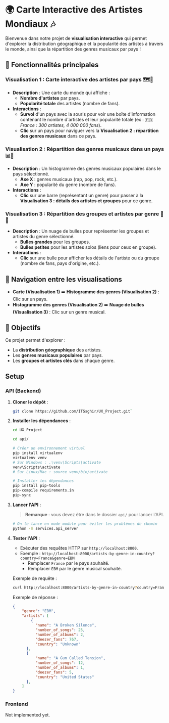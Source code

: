 
# 🌍 Carte Interactive des Artistes Mondiaux 🎶

Bienvenue dans notre projet de **visualisation interactive** qui permet d'explorer la distribution géographique et la popularité des artistes à travers le monde, ainsi que la répartition des genres musicaux par pays ! 

## 📌 Fonctionnalités principales

### Visualisation 1 : Carte interactive des artistes par pays 🗺️🎤

- **Description** : Une carte du monde qui affiche :
  - **Nombre d'artistes** par pays.
  - **Popularité totale** des artistes (nombre de fans).
- **Interactions** :
  - **Survol** d'un pays avec la souris pour voir une boîte d'information contenant le nombre d'artistes et leur popularité totale (ex : 🇫🇷 *France : 300 artistes, 4 000 000 fans*).
  - **Clic** sur un pays pour naviguer vers la **Visualisation 2 : répartition des genres musicaux** dans ce pays.

### Visualisation 2 : Répartition des genres musicaux dans un pays 📊🎸

- **Description** : Un histogramme des genres musicaux populaires dans le pays sélectionné.
  - **Axe X** : genres musicaux (rap, pop, rock, etc.).
  - **Axe Y** : popularité du genre (nombre de fans).
- **Interactions** :
  - **Clic** sur une barre (représentant un genre) pour passer à la **Visualisation 3 : détails des artistes et groupes** pour ce genre.

### Visualisation 3 : Répartition des groupes et artistes par genre 🎤🎶

- **Description** : Un nuage de bulles pour représenter les groupes et artistes du genre sélectionné.
  - **Bulles grandes** pour les groupes.
  - **Bulles petites** pour les artistes solos (liens pour ceux en groupe).
- **Interactions** :
  - **Clic** sur une bulle pour afficher les détails de l'artiste ou du groupe (nombre de fans, pays d'origine, etc.).

## 🔄 Navigation entre les visualisations

- **Carte (Visualisation 1)** ➡️ **Histogramme des genres (Visualisation 2)** : Clic sur un pays.
- **Histogramme des genres (Visualisation 2)** ➡️ **Nuage de bulles (Visualisation 3)** : Clic sur un genre musical.

## 🚀 Objectifs

Ce projet permet d'explorer :

- La **distribution géographique** des artistes.
- Les **genres musicaux populaires** par pays.
- Les **groupes et artistes clés** dans chaque genre.

## Setup

### API (Backend)

1. **Cloner le dépôt** :

    ```bash
    git clone https://github.com/ITSsghir/UX_Project.git`
    ```

2. **Installer les dépendances** :

    ```bash
    cd UX_Project

    cd api/

    # Créer un environnement virtuel
    pip install virtualenv
    virtualenv venv
    # Sur Windows : .\venv\Scripts\activate
    venv\Scripts\activate
    # Sur Linux/Mac : source venv/bin/activate

    # Installer les dépendances
    pip install pip-tools
    pip-compile requirements.in
    pip-sync
    ```

3. **Lancer l'API** :

    > **Remarque** : vous devez être dans le dossier `api/` pour lancer l'API.

    ```bash
    # On le lance en mode module pour éviter les problèmes de chemin
    python -m services.api_server
    ```

4. **Tester l'API** :

    - Exécuter des requêtes HTTP sur `http://localhost:8000`.
    - Exemple : `http://localhost:8000/artists-by-genre-in-country?country=France&genre=EBM`
      - Remplacer `France` par le pays souhaité.
      - Remplacer `EBM` par le genre musical souhaité.
  
    Exemple de requête :
  
    ```bash
    curl http://localhost:8000/artists-by-genre-in-country?country=France&genre=EBM
    ```

    Exemple de réponse :
  
    ```json
    {
        "genre": "EBM",
        "artists": [
            {
              "name": "A Broken Silence",
              "number_of_songs": 25,
              "number_of_albums": 2,
              "deezer_fans": 767,
              "country": "Unknown"
          },
          {
              "name": "A Gun Called Tension",
              "number_of_songs": 12,
              "number_of_albums": 1,
              "deezer_fans": 5,
              "country": "United States"
          },
        ]
    }
    ```

### Frontend

Not implemented yet.
